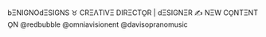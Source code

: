 bΞNIGNOdΞSIGNS ♉
CRΞΛTIVΞ DIRΞCTO̱R | dΞSIGNΞR ✍️
NΞW CO̱NTΞNT O̱N @redbubble
@omniavisionent @davisopranomusic
